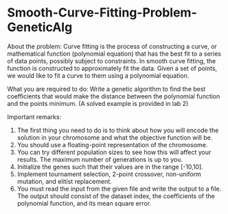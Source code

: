 # Smooth-Curve-Fitting-Problem-GeneticAlg

About the problem:
Curve fitting is the process of constructing a curve, or mathematical function (polynomial equation) that has the best fit to a series of data points, possibly subject to constraints. In smooth curve fitting, the function is constructed to approximately fit the data. Given a set of points, we would like to fit a curve to them using a polynomial equation.

What you are required to do:
Write a genetic algorithm to find the best coefficients that would make the distance between the polynomial function and the points minimum. (A solved example is provided in lab 2)


Important remarks:
1. The first thing you need to do is to think about how you will encode the solution
in your chromosome and what the objective function will be.
2. You should use a floating-point representation of the chromosome.
3. You can try different population sizes to see how this will affect your results. The maximum number of generations is up to you.
4. Initialize the genes such that their values are in the range [-10,10].
5. Implement tournament selection, 2-point crossover, non-uniform mutation, and elitist replacement.
6. You must read the input from the given file and write the output to a file. The output should consist of the dataset index, the coefficients of the polynomial function, and its mean square error.
